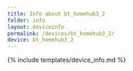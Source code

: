```yaml
---
title: Info about bt_homehub3_2
folder: info
layout: deviceinfo
permalink: /devices/bt_homehub3_2/
device: bt_homehub3_2
---
```

{% include templates/device_info.md %}
